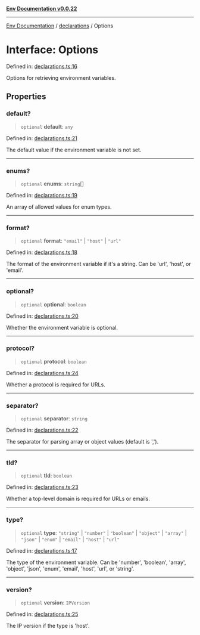 [**Env Documentation v0.0.22**](../../README.md)

***

[Env Documentation](../../modules.md) / [declarations](../README.md) / Options

# Interface: Options

Defined in: [declarations.ts:16](https://github.com/stonemjs/env/blob/03a15d504630d9dcaa3aa5276370578245d77a29/src/declarations.ts#L16)

Options for retrieving environment variables.

## Properties

### default?

> `optional` **default**: `any`

Defined in: [declarations.ts:21](https://github.com/stonemjs/env/blob/03a15d504630d9dcaa3aa5276370578245d77a29/src/declarations.ts#L21)

The default value if the environment variable is not set.

***

### enums?

> `optional` **enums**: `string`[]

Defined in: [declarations.ts:19](https://github.com/stonemjs/env/blob/03a15d504630d9dcaa3aa5276370578245d77a29/src/declarations.ts#L19)

An array of allowed values for enum types.

***

### format?

> `optional` **format**: `"email"` \| `"host"` \| `"url"`

Defined in: [declarations.ts:18](https://github.com/stonemjs/env/blob/03a15d504630d9dcaa3aa5276370578245d77a29/src/declarations.ts#L18)

The format of the environment variable if it's a string. Can be 'url', 'host', or 'email'.

***

### optional?

> `optional` **optional**: `boolean`

Defined in: [declarations.ts:20](https://github.com/stonemjs/env/blob/03a15d504630d9dcaa3aa5276370578245d77a29/src/declarations.ts#L20)

Whether the environment variable is optional.

***

### protocol?

> `optional` **protocol**: `boolean`

Defined in: [declarations.ts:24](https://github.com/stonemjs/env/blob/03a15d504630d9dcaa3aa5276370578245d77a29/src/declarations.ts#L24)

Whether a protocol is required for URLs.

***

### separator?

> `optional` **separator**: `string`

Defined in: [declarations.ts:22](https://github.com/stonemjs/env/blob/03a15d504630d9dcaa3aa5276370578245d77a29/src/declarations.ts#L22)

The separator for parsing array or object values (default is ',').

***

### tld?

> `optional` **tld**: `boolean`

Defined in: [declarations.ts:23](https://github.com/stonemjs/env/blob/03a15d504630d9dcaa3aa5276370578245d77a29/src/declarations.ts#L23)

Whether a top-level domain is required for URLs or emails.

***

### type?

> `optional` **type**: `"string"` \| `"number"` \| `"boolean"` \| `"object"` \| `"array"` \| `"json"` \| `"enum"` \| `"email"` \| `"host"` \| `"url"`

Defined in: [declarations.ts:17](https://github.com/stonemjs/env/blob/03a15d504630d9dcaa3aa5276370578245d77a29/src/declarations.ts#L17)

The type of the environment variable. Can be 'number', 'boolean', 'array', 'object', 'json', 'enum', 'email', 'host', 'url', or 'string'.

***

### version?

> `optional` **version**: `IPVersion`

Defined in: [declarations.ts:25](https://github.com/stonemjs/env/blob/03a15d504630d9dcaa3aa5276370578245d77a29/src/declarations.ts#L25)

The IP version if the type is 'host'.
